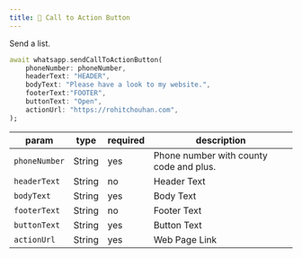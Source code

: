 ```yaml
---
title: 📲 Call to Action Button
---
```


Send a list.

```dart
await whatsapp.sendCallToActionButton(
    phoneNumber: phoneNumber,
    headerText: "HEADER",
    bodyText: "Please have a look to my website.",
    footerText:"FOOTER",
    buttonText: "Open",
    actionUrl: "https://rohitchouhan.com",
);
```

| param         | type   | required | description                             |
| ------------- | ------ | -------- | --------------------------------------- |
| `phoneNumber` | String | yes      | Phone number with county code and plus. |
| `headerText`  | String | no       | Header Text                             |
| `bodyText`    | String | yes      | Body Text                               |
| `footerText`  | String | no       | Footer Text                             |
| `buttonText`  | String | yes      | Button Text                             |
| `actionUrl`   | String | yes      | Web Page Link                           |
